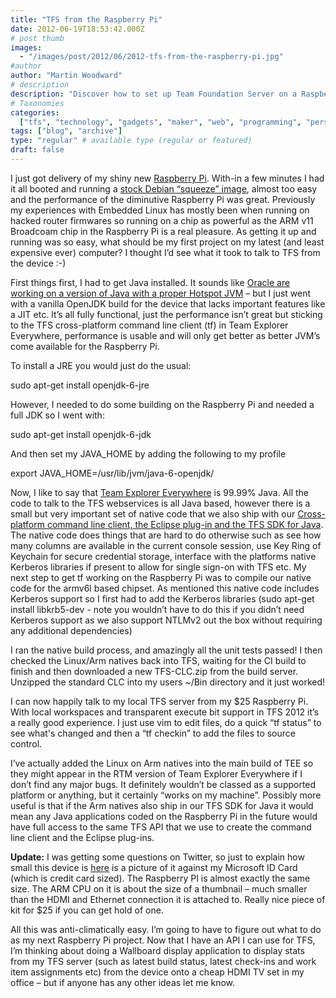 ```yaml
---
title: "TFS from the Raspberry Pi"
date: 2012-06-19T18:53:42.000Z
# post thumb
images:
  - "/images/post/2012/06/2012-tfs-from-the-raspberry-pi.jpg"
#author
author: "Martin Woodward"
# description
description: "Discover how to set up Team Foundation Server on a Raspberry Pi, leveraging its powerful ARM architecture for efficient development."
# Taxonomies
categories:
  ["tfs", "technology", "gadgets", "maker", "web", "programming", "personal"]
tags: ["blog", "archive"]
type: "regular" # available type (regular or featured)
draft: false
---
```


I just got delivery of my shiny new [Raspberry Pi](http://www.raspberrypi.org/). With-in a few minutes I had it all booted and running a [stock Debian “squeeze” image](http://www.raspberrypi.org/downloads), almost too easy and the performance of the diminutive Raspberry Pi was great. Previously my experiences with Embedded Linux has mostly been when running on hacked router firmwares so running on a chip as powerful as the ARM v11 Broadcoam chip in the Raspberry Pi is a real pleasure. As getting it up and running was so easy, what should be my first project on my latest (and least expensive ever) computer? I thought I’d see what it took to talk to TFS from the device :-)

[](http://www.woodwardweb.com/Windows-Live-Writer/TFS-from-the-Raspberry-Pi_FF5C/raspi_2.png)

First things first, I had to get Java installed. It sounds like [Oracle are working on a version of Java with a proper Hotspot JVM](https://blogs.oracle.com/speakjava/entry/javafx_on_the_raspberry_pi) – but I just went with a vanilla OpenJDK build for the device that lacks important features like a JIT etc. It’s all fully functional, just the performance isn’t great but sticking to the TFS cross-platform command line client (tf) in Team Explorer Everywhere, performance is usable and will only get better as better JVM’s come available for the Raspberry Pi.

To install a JRE you would just do the usual:

sudo apt-get install openjdk-6-jre

However, I needed to do some building on the Raspberry Pi and needed a full JDK so I went with:

sudo apt-get install openjdk-6-jdk

And then set my JAVA_HOME by adding the following to my profile

export JAVA_HOME=/usr/lib/jvm/java-6-openjdk/

Now, I like to say that [Team Explorer Everywhere](http://go.microsoft.com/?linkid=9810483) is 99.99% Java. All the code to talk to the TFS webservices is all Java based, however there is a small but very important set of native code that we also ship with our [Cross-platform command line client, the Eclipse plug-in and the TFS SDK for Java](http://go.microsoft.com/?linkid=9810483). The native code does things that are hard to do otherwise such as see how many columns are available in the current console session, use Key Ring of Keychain for secure credential storage, interface with the platforms native Kerberos libraries if present to allow for single sign-on with TFS etc. My next step to get tf working on the Raspberry Pi was to compile our native code for the armv6l based chipset. As mentioned this native code includes Kerberos support so I first had to add the Kerberos libraries (sudo apt-get install libkrb5-dev - note you wouldn’t have to do this if you didn’t need Kerberos support as we also support NTLMv2 out the box without requiring any additional dependencies)

I ran the native build process, and amazingly all the unit tests passed! I then checked the Linux/Arm natives back into TFS, waiting for the CI build to finish and then downloaded a new TFS-CLC.zip from the build server. Unzipped the standard CLC into my users ~/Bin directory and it just worked!

I can now happily talk to my local TFS server from my $25 Raspberry Pi. With local workspaces and transparent execute bit support in TFS 2012 it’s a really good experience. I just use vim to edit files, do a quick “tf status” to see what's changed and then a “tf checkin” to add the files to source control.

I’ve actually added the Linux on Arm natives into the main build of TEE so they might appear in the RTM version of Team Explorer Everywhere if I don’t find any major bugs. It definitely wouldn’t be classed as a supported platform or anything, but it certainly “works on my machine”. Possibly more useful is that if the Arm natives also ship in our TFS SDK for Java it would mean any Java applications coded on the Raspberry Pi in the future would have full access to the same TFS API that we use to create the command line client and the Eclipse plug-ins.

**[](http://www.woodwardweb.com/Windows-Live-Writer/TFS-from-the-Raspberry-Pi_FF5C/WP_000861_2.jpg)Update:** I was getting some questions on Twitter, so just to explain how small this device is [here](http://www.woodwardweb.com/Windows-Live-Writer/TFS-from-the-Raspberry-Pi_FF5C/WP_000861_2.jpg) is a picture of it against my Microsoft ID Card (which is credit card sized). The Raspberry PI is almost exactly the same size. The ARM CPU on it is about the size of a thumbnail – much smaller than the HDMI and Ethernet connection it is attached to. Really nice piece of kit for $25 if you can get hold of one.

All this was anti-climatically easy. I’m going to have to figure out what to do as my next Raspberry Pi project. Now that I have an API I can use for TFS, I’m thinking about doing a Wallboard display application to display stats from my TFS server (such as latest build status, latest check-ins and work item assignments etc) from the device onto a cheap HDMI TV set in my office – but if anyone has any other ideas let me know.
